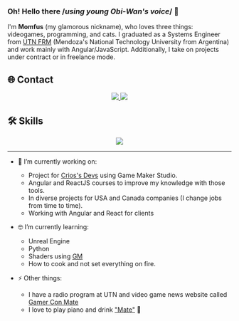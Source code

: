 ### Oh! Hello there /*using young Obi-Wan's voice*/ 👋 


I'm **Momfus** (my glamorous nickname), who loves three things: videogames, programming, and cats. I graduated as a Systems Engineer from [UTN FRM](http://www.frm.utn.edu.ar/) (Mendoza's National Technology University from Argentina) and work mainly with Angular/JavaScript. Additionally, I take on projects under contract or in freelance mode.


 ## 🌐 Contact
<p align="center">
 <a href="https://www.linkedin.com/in/julianmunozvelazquez/">
   <img src="https://skillicons.dev/icons?i=linkedin"/>
 </a>
 <a href="https://twitter.com/momfus">
   <img src="https://skillicons.dev/icons?i=twitter"/>
 </a>
</p>


## 🛠️ Skills
<p align="center">
  <a href="#">
    <img src="https://skillicons.dev/icons?i=angular,react,html,js,ts,gamemakerstudio,css,bootstrap,tailwind,git,github,gitlab,bitbucket,vscode,cypress,firebase,jenkins,figma,ps,postman&perline=10&theme=light" />
  </a>
</p>


______
  - 🔭 I’m currently working on:
    * Project for [Crios's Devs](https://criosdevs.com/) using Game Maker Studio.
    * Angular and ReactJS courses to improve my knowledge with those tools.
    * In diverse projects for USA and Canada companies (I change jobs from time to time).
    * Working with Angular and React for clients 
  
  - 🤓 I’m currently learning:
    * Unreal Engine
    * Python
    * Shaders using [GM](https://gamemaker.io/)
    * How to cook and not set everything on fire.

  - ⚡ Other things:
    * I have a radio program at UTN and video game news website called [Gamer Con Mate](gamerconmate.com)
    * I love to play piano and drink ["Mate"](https://en.wikipedia.org/wiki/Mate_(drink)) 🧉

    
